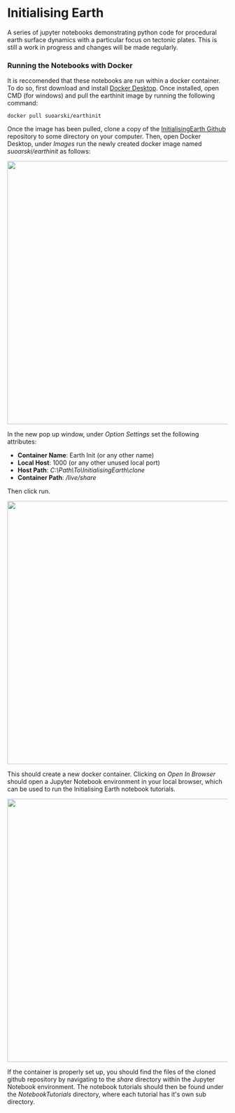 # Initialising Earth
A series of jupyter notebooks demonstrating python code for procedural earth surface dynamics with a particular focus on tectonic plates. This is still a work in progress and changes will be made regularly.


### Running the Notebooks with Docker

It is reccomended that these notebooks are run within a docker container. To do so, first download and install [Docker Desktop](https://www.docker.com/). Once installed, open CMD (for windows) and pull the earthinit image by running the following command:

```
docker pull suoarski/earthinit
```

Once the image has been pulled, clone a copy of the [InitialisingEarth Github](https://github.com/suoarski/InitialisingEarth) repository to some directory on your computer. Then, open Docker Desktop, under *Images* run the newly created docker image named *suoarski/earthinit* as follows:

<div>
<img src="files/Images/Docker1.png" width="600">
</div>

In the new pop up window, under *Option Settings* set the following attributes:

- **Container Name**: Earth Init (or any other name)
- **Local Host**: 1000 (or any other unused local port)
- **Host Path**: *C:\Path\To\InitialisingEarth\clone*
- **Container Path**: */live/share*

Then click run.

<div>
<img src="files/Images/Docker2.png" width="600">
</div>

This should create a new docker container. Clicking on *Open In Browser* should open a Jupyter Notebook environment in your local browser, which can be used to run the Initialising Earth notebook tutorials.

<div>
<img src="files/Images/Docker3.png" width="600">
</div>

If the container is properly set up, you should find the files of the cloned github repository by navigating to the *share* directory within the Jupyter Notebook environment. The notebook tutorials should then be found under the *NotebookTutorials* directory, where each tutorial has it's own sub directory.

